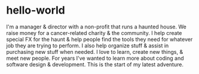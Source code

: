 # hello-world

I'm a manager & director with a non-profit that runs a haunted house. We raise money for a cancer-related charity & the community. I help create special FX for the haunt & help people find the tools they need for whatever job they are trying to perform. I also help organize stuff & assist in purchasing new stuff when needed. I love to learn, create new things, & meet new people. For years I've wanted to learn more about coding and software design & development. This is the start of my latest adventure. 
